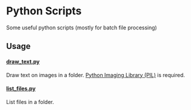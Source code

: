 # Python Scripts
Some useful python scripts (mostly for batch file processing)

## Usage
#### [draw_text.py](https://github.com/chongyangma/python-scripts/blob/master/scripts/draw_text.py)

Draw text on images in a folder. [Python Imaging Library (PIL)](http://www.pythonware.com/products/pil/) is required.

#### [list_files.py](https://github.com/chongyangma/python-scripts/blob/master/scripts/list_files.py)

List files in a folder.
